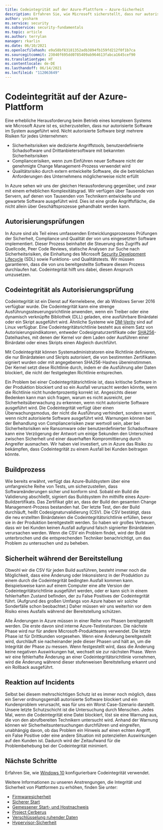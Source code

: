 ```yaml
---
title: Codeintegrität auf der Azure-Plattform – Azure-Sicherheit
description: Erfahren Sie, wie Microsoft sicherstellt, dass nur autorisierte Software ausgeführt wird.
author: yosharm
ms.service: security
ms.subservice: security-fundamentals
ms.topic: article
ms.author: terrylan
manager: rkarlin
ms.date: 06/10/2021
ms.openlocfilehash: e9a58bf83181352adb3894fb159fd212f0f1b7ca
ms.sourcegitcommit: 23040f695dd0785409ab964613fabca1645cef90
ms.translationtype: HT
ms.contentlocale: de-DE
ms.lasthandoff: 06/14/2021
ms.locfileid: "112063649"
---
```

# <a name="platform-code-integrity"></a>Codeintegrität auf der Azure-Plattform

Eine erhebliche Herausforderung beim Betrieb eines komplexen Systems wie Microsoft Azure ist es, sicherzustellen, dass nur autorisierte Software im System ausgeführt wird. Nicht autorisierte Software birgt mehrere Risiken für jedes Unternehmen:

- Sicherheitsrisiken wie dedizierte Angriffstools, benutzerdefinierte Schadsoftware und Drittanbietersoftware mit bekannten Sicherheitsrisiken
- Compliancerisiken, wenn zum Einführen neuer Software nicht der genehmigte Change Management-Prozess verwendet wird
- Qualitätsrisiko durch extern entwickelte Software, die die betrieblichen Anforderungen des Unternehmens möglicherweise nicht erfüllt

In Azure sehen wir uns der gleichen Herausforderung gegenüber, und zwar mit einem erheblichen Komplexitätsgrad. Wir verfügen über Tausende von Servern, auf denen von Tausenden von Technikern entwickelte und gewartete Software ausgeführt wird. Dies ist eine große Angriffsfläche, die nicht allein über Geschäftsprozesse gehandhabt werden kann.

## <a name="adding-an-authorization-gate"></a>Autorisierungsprüfungen

In Azure sind als Teil eines umfassenden Entwicklungsprozesses Prüfungen der Sicherheit, Compliance und Qualität der von uns eingesetzten Software implementiert. Dieser Prozess beinhaltet die Steuerung des Zugriffs auf Quellcode, Peer Code Reviews, statische Analysen zur Suche nach Sicherheitsrisiken, die Einhaltung des Microsoft [Security Development Lifecycle](https://www.microsoft.com/securityengineering/sdl/) (SDL) sowie Funktions- und Qualitätstests. Wir müssen garantieren, dass die von uns bereitgestellte Software diesen Prozess durchlaufen hat. Codeintegrität hilft uns dabei, diesen Anspruch umzusetzen.

## <a name="code-integrity-as-an-authorization-gate"></a>Codeintegrität als Autorisierungsprüfung

Codeintegrität ist ein Dienst auf Kernelebene, der ab Windows Server 2016 verfügbar wurde. Die Codeintegrität kann eine strenge Ausführungssteuerungsrichtlinie anwenden, wenn ein Treiber oder eine dynamisch verknüpfte Bibliothek (DLL) geladen, eine ausführbare Binärdatei oder ein Skript ausgeführt wird. Ähnliche Systeme wie [DM-Verity](https://www.kernel.org/doc/html/latest/admin-guide/device-mapper/verity.html) sind auf Linux verfügbar. Eine Codeintegritätsrichtlinie besteht aus einem Satz von Autorisierungsindikatoren, entweder Codesignaturzertifikate oder [SHA256](https://en.wikipedia.org/wiki/Secure_Hash_Algorithms)-Dateihashes, mit denen der Kernel vor dem Laden oder Ausführen einer Binärdatei oder eines Skripts einen Abgleich durchführt.

Mit Codeintegrität können Systemadministratoren eine Richtlinie definieren, die nur Binärdateien und Skripts autorisiert, die von bestimmten Zertifikaten signiert wurden oder mit angegebenen SHA256-Hashes übereinstimmen. Der Kernel setzt diese Richtlinie durch, indem er die Ausführung aller Daten blockiert, die nicht der festgelegten Richtlinie entsprechen.

Ein Problem bei einer Codeintegritätsrichtlinie ist, dass kritische Software in der Produktion blockiert und so ein Ausfall verursacht werden könnte, wenn die Richtlinie nicht hundertprozentig korrekt ist. Angesichts dieser Bedenken kann man sich fragen, warum es nicht ausreicht, per Sicherheitsüberwachung zu erkennen, wenn nicht autorisierte Software ausgeführt wird. Die Codeintegrität verfügt über einen Überwachungsmodus, der nicht die Ausführung verhindert, sondern warnt, wenn nicht autorisierte Software ausgeführt wird. Warnungen können bei der Behandlung von Compliancerisiken zwar wertvoll sein, aber bei Sicherheitsrisiken wie Ransomware oder benutzerdefinierter Schadsoftware kann eine Verzögerung der Antwort um einige Sekunden den Unterschied zwischen Sicherheit und einer dauerhaften Kompromittierung durch Angreifer ausmachen. Wir haben viel investiert, um in Azure das Risiko zu bekämpfen, dass Codeintegrität zu einem Ausfall bei Kunden beitragen könnte.

## <a name="build-process"></a>Buildprozess

Wie bereits erwähnt, verfügt das Azure-Buildsystem über eine umfangreiche Reihe von Tests, um sicherzustellen, dass Softwareänderungen sicher und konform sind. Sobald ein Build die Validierung abschließt, signiert das Buildsystem ihn mithilfe eines Azure-Buildzertifikats. Das Zertifikat gibt an, dass der Build den gesamten Change Management-Prozess bestanden hat. Der letzte Test, den der Build durchläuft, heißt Codesignaturvalidierung (CSV). Die CSV bestätigt, dass die neu erstellten Binärdateien die Codeintegritätsrichtlinie erfüllen, bevor sie in der Produktion bereitgestellt werden. So haben wir großes Vertrauen, dass wir bei Kunden keinen Ausfall aufgrund falsch signierter Binärdateien verursachen werden. Wenn die CSV ein Problem findet, wird der Build unterbrochen und die entsprechenden Techniker benachrichtigt, um das Problem zu untersuchen und zu beheben.

## <a name="safety-during-deployment"></a>Sicherheit während der Bereitstellung

Obwohl wir die CSV für jeden Build ausführen, besteht immer noch die Möglichkeit, dass eine Änderung oder Inkonsistenz in der Produktion zu einem durch die Codeintegrität bedingten Ausfall kommen kann. Beispielsweise kann auf einem Computer eine alte Version der Codeintegritätsrichtlinie ausgeführt werden, oder er kann sich in einem fehlerhaften Zustand befinden, der zu False Positives der Codeintegrität führt. (Aufgrund des großen Umfangs von Azure haben wir solche Sonderfälle schon beobachtet.) Daher müssen wir uns weiterhin vor dem Risiko eines Ausfalls während der Bereitstellung schützen.

Alle Änderungen in Azure müssen in einer Reihe von Phasen bereitgestellt werden. Die erste davon sind interne Azure-Testinstanzen. Die nächste Phase wird nur für andere Microsoft-Produktteams verwendet. Die letzte Phase ist für Drittkunden vorgesehen. Wenn eine Änderung bereitgestellt wird, durchläuft sie nacheinander jede dieser Phasen und hält an, um die Integrität der Phase zu messen. Wenn festgestellt wird, dass die Änderung keine negativen Auswirkungen hat, wechselt sie zur nächsten Phase. Wenn wir eine fehlerhafte Änderung an einer Codeintegritätsrichtlinie vornehmen, wird die Änderung während dieser stufenweisen Bereitstellung erkannt und ein Rollback ausgeführt.

## <a name="incident-response"></a>Reaktion auf Incidents

Selbst bei diesem mehrschichtigen Schutz ist es immer noch möglich, dass ein Server ordnungsgemäß autorisierte Software blockiert und ein Kundenproblem verursacht, was für uns ein Worst Case-Szenario darstellt. Unsere letzte Schutzschicht ist die Untersuchung durch Menschen. Jedes Mal, wenn die Codeintegrität eine Datei blockiert, löst sie eine Warnung aus, die von den abrufbereiten Technikern untersucht wird. Anhand der Warnung können wir Sicherheitsuntersuchungen durchführen und eingreifen, unabhängig davon, ob das Problem ein Hinweis auf einen echten Angriff, ein False Positive oder eine andere Situation mit potenziellen Auswirkungen auf den Kunden ist. Dadurch wird der Zeitaufwand für die Problembehebung bei der Codeintegrität minimiert.  

## <a name="next-steps"></a>Nächste Schritte

Erfahren Sie, wie [Windows 10](/windows/security/threat-protection/device-guard/introduction-to-device-guard-virtualization-based-security-and-windows-defender-application-control) konfigurierbare Codeintegrität verwendet.

Weitere Informationen zu unseren Anstrengungen, die Integrität und Sicherheit von Plattformen zu erhöhen, finden Sie unter:

- [Firmwaresicherheit](firmware.md)
- [Sicherer Start](secure-boot.md)
- [Gemessener Start- und Hostnachweis](measured-boot-host-attestation.md)
- [Project Cerberus](project-cerberus.md)
- [Verschlüsselung ruhender Daten](encryption-atrest.md)
- [Hypervisor-Sicherheit](hypervisor.md)